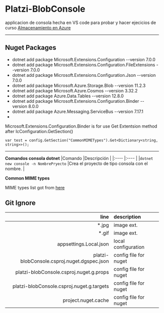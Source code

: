 
# Platzi-BlobConsole

applicacion de consola hecha en VS code para probar y hacer ejecicios de curso [Almacenamiento en Azure](https://platzi.com/cursos/almacenamiento-azure/)



----
## Nuget Packages

* dotnet add package Microsoft.Extensions.Configuration --version 7.0.0
* dotnet add package Microsoft.Extensions.Configuration.FileExtensions --version 7.0.0
* dotnet add package Microsoft.Extensions.Configuration.Json --version 7.0.0
* dotnet add package Microsoft.Azure.Storage.Blob --version 11.2.3
* dotnet add package Microsoft.Azure.Cosmos --version 3.32.2
* dotnet add package Azure.Data.Tables --version 12.8.0
* dotnet add package Microsoft.Extensions.Configuration.Binder --version 8.0.0
* dotnet add package Azure.Messaging.ServiceBus --version 7.17.1
* 

Microsoft.Extensions.Configuration.Binder is for use Get Extentsion method after IcConfiguration.GetSection()

```
var test = config.GetSection("CommonMIMETypes").Get<Dictionary<string, string>>();
```



----



**Comandos consola dotnet**
|Comando |Descripción |
|:---- |:---- |
|`dotnet new console -n NombrePryecto` |Crea el proyecto de tipo consola con el nombre. |

**Common MIME types**

MIME types list got from [here](https://developer.mozilla.org/en-US/docs/Web/HTTP/Basics_of_HTTP/MIME_types/Common_types)



## Git Ignore

|line |description |
|---:|:---|
|*.jpg|image ext.|
|*.gif|image ext.|
|appsettings.Local.json|local configuration|
|platzi-blobConsole.csproj.nuget.dgspec.json|config file for nuget|
|platzi-blobConsole.csproj.nuget.g.props|config file for nuget|
|platzi-blobConsole.csproj.nuget.g.targets|config file for nuget|
|project.nuget.cache|config file for nuget|
